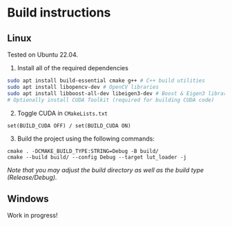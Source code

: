 # Build instructions
## Linux
Tested on Ubuntu 22.04.
1. Install all of the required dependencies
```bash
sudo apt install build-essential cmake g++ # C++ build utilities
sudo apt install libopencv-dev # OpenCV libraries
sudo apt install libboost-all-dev libeigen3-dev # Boost & Eigen3 libraries
# Optionally install CUDA Toolkit (required for building CUDA code)
```
2. Toggle CUDA in `CMakeLists.txt`
```
set(BUILD_CUDA OFF) / set(BUILD_CUDA ON)
```
3. Build the project using the following commands:
```
cmake . -DCMAKE_BUILD_TYPE:STRING=Debug -B build/
cmake --build build/ --config Debug --target lut_loader -j
```
*Note that you may adjust the build directory as well as the build type (Release/Debug).*
## Windows
Work in progress!
